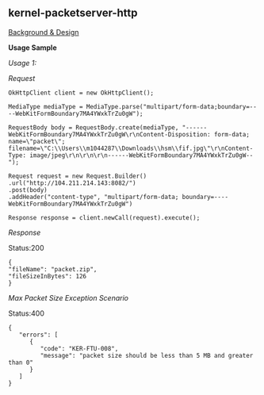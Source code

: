 ## kernel-packetserver-http

[Background & Design](../../docs/design/kernel/kernel-packetserver-http.md)
 

**Usage Sample**


  *Usage 1:*
  
  *Request*
  
  ```
OkHttpClient client = new OkHttpClient();

MediaType mediaType = MediaType.parse("multipart/form-data;boundary=----WebKitFormBoundary7MA4YWxkTrZu0gW");

RequestBody body = RequestBody.create(mediaType, "------WebKitFormBoundary7MA4YWxkTrZu0gW\r\nContent-Disposition: form-data; name=\"packet\"; filename=\"C:\\Users\\m1044287\\Downloads\\hsm\\fif.jpg\"\r\nContent-Type: image/jpeg\r\n\r\n\r\n------WebKitFormBoundary7MA4YWxkTrZu0gW--");

Request request = new Request.Builder()
  .url("http://104.211.214.143:8082/")
  .post(body)
  .addHeader("content-type", "multipart/form-data; boundary=----WebKitFormBoundary7MA4YWxkTrZu0gW")

Response response = client.newCall(request).execute();
  ```
  
  *Response*
  
  Status:200
  
  ```
  {
  "fileName": "packet.zip",
  "fileSizeInBytes": 126
  }
  ```
  
  


 *Max Packet Size Exception Scenario*

  Status:400

```
{
   "errors": [
      {
         "code": "KER-FTU-008",
         "message": "packet size should be less than 5 MB and greater than 0"
      }
   ]
}
```
  
  








